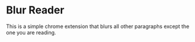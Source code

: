 # Blur Reader

This is a simple chrome extension that blurs all other paragraphs except the one you are reading.
